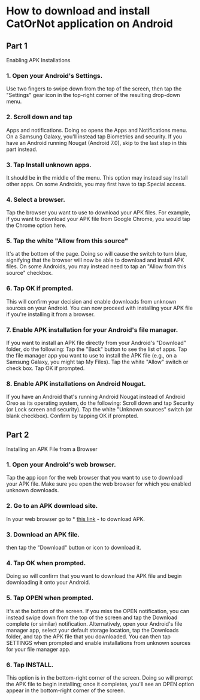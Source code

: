 # How to download and install CatOrNot application on Android

## Part 1

Enabling APK Installations

### 1. Open your Android's Settings.

Use two fingers to swipe down from the top of the screen, then tap the "Settings" gear icon in the top-right corner of the resulting drop-down menu.

### 2. Scroll down and tap

Apps and notifications. Doing so opens the Apps and Notifications menu.
On a Samsung Galaxy, you'll instead tap Biometrics and security.
If you have an Android running Nougat (Android 7.0), skip to the last step in this part instead.

### 3. Tap Install unknown apps. 
It should be in the middle of the menu.
This option may instead say Install other apps.
On some Androids, you may first have to tap Special access.

### 4. Select a browser. 
Tap the browser you want to use to download your APK files.
For example, if you want to download your APK file from Google Chrome, you would tap the Chrome option here.

### 5. Tap the white "Allow from this source"  
It's at the bottom of the page. Doing so will cause the switch to turn blue, signifying that the browser will now be able to download and install APK files.
On some Androids, you may instead need to tap an "Allow from this source" checkbox.

### 6. Tap OK if prompted. 
This will confirm your decision and enable downloads from unknown sources on your Android. You can now proceed with installing your APK file if you're installing it from a browser.

### 7. Enable APK installation for your Android's file manager. 
If you want to install an APK file directly from your Android's "Download" folder, do the following:
Tap the "Back" button to see the list of apps.
Tap the file manager app you want to use to install the APK file (e.g., on a Samsung Galaxy, you might tap My Files).
Tap the white "Allow" switch or check box.
Tap OK if prompted.

### 8. Enable APK installations on Android Nougat. 
If you have an Android that's running Android Nougat instead of Android Oreo as its operating system, do the following:
Scroll down and tap Security (or Lock screen and security).
Tap the white "Unknown sources" switch (or blank checkbox).
Confirm by tapping OK if prompted.

## Part 2

Installing an APK File from a Browser

### 1. Open your Android's web browser. 
Tap the app icon for the web browser that you want to use to download your APK file.
Make sure you open the web browser for which you enabled unknown downloads.

### 2. Go to an APK download site. 
In your web browser go to * [this link](http://www.dropwizard.io/1.0.2/docs/) - to download APK.

### 3. Download an APK file. 
then tap the "Download" button or icon to download it.

### 4. Tap OK when prompted. 
Doing so will confirm that you want to download the APK file and begin downloading it onto your Android.

### 5. Tap OPEN when prompted. 
It's at the bottom of the screen. If you miss the OPEN notification, you can instead swipe down from the top of the screen and tap the Download complete (or similar) notification.
Alternatively, open your Android's file manager app, select your default storage location, tap the Downloads folder, and tap the APK file that you downloaded. You can then tap SETTINGS when prompted and enable installations from unknown sources for your file manager app.

### 6. Tap INSTALL. 
This option is in the bottom-right corner of the screen. Doing so will prompt the APK file to begin installing; once it completes, you'll see an OPEN option appear in the bottom-right corner of the screen.

